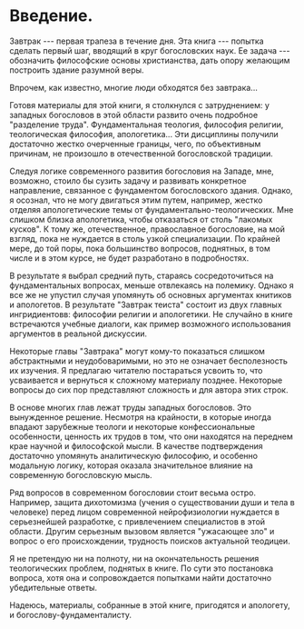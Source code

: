 # Введение.

<!--Путь теиста, богослова сложен, полон вызовов. Необходимо запастись силами для того, чтобы совершить путь "пока Свет с нами". Завтрак --- первая трапеза в течение дня. Эта книга --- первый шаг по стезе богословия. Ее задача --- обозначить философские основы христианства, дать опору желающим построить здание разумной веры. Впрочем, как известно, многие люди обходятся без завтрака...
-->

Завтрак --- первая трапеза в течение дня. Эта книга --- попытка сделать первый шаг, вводящий в круг богословских наук. Ее задача --- обозначить философские основы христианства, дать опору желающим построить здание разумной веры. 

Впрочем, как известно, многие люди обходятся без завтрака...

Готовя материалы для этой книги, я столкнулся с затруднением: у западных богословов в этой области развито очень подробное "разделение труда". Фундаментальная теология, философия религии, теологическая философия, апологетика... Эти дисциплины получили достаточно жестко очерченные границы, чего, по объективным причинам, не произошло в отечественной богословской традиции.

Следуя логике современного развития богословия на Западе, мне, возможно, стоило бы сузить задачу и развивать конкретное направление, связанное с фундаментом богословского здания. Однако, я осознал, что не могу двигаться этим путем, например, жестко отделяя апологетические темы от фундаментально-теологических. Мне слишком близка апологетика, чтобы отказаться от столь "лакомых кусков". К тому же, отечественное, православное богословие, на мой взгляд, пока не нуждается в столь узкой специализации. По крайней мере, до той поры, пока большинство вопросов, поднятных, в том числе и в этом курсе, не будет разработано в подробностях. 

В результате я выбрал средний путь, стараясь сосредоточиться на фундаментальных вопросах, меньше отвлекаясь на полемику. Однако я все же не упустил случая упомянуть об основных аргументах книтиков и апологетов. В результате "Завтрак теиста" состоит из двух главных ингридиентовв: философии религии и апологетики. Не случайно в книге встречаются учебные диалоги, как пример возможного использования аргументов в реальной дискуссии.

Некоторые главы "Завтрака" могут кому-то показаться слишком абстрактными и неудобоваримыми, но это не означает бесполезность их изучения. Я предлагаю читателю постараться усвоить то, что усваивается и вернуться к сложному материалу позднее. Некоторые вопросы до сих пор представляют сложность и для автора этих строк.

В основе многих глав лежат труды западных богословов. Это вынужденное решение. Несмотря на крайности, в которые иногда впадают зарубежные теологи и некоторые конфессиональные особенности, ценность их трудов в том, что они находятся на переднем крае научной и философской мысли. В качестве подтверждения достаточно упомянуть аналитическую философию, и особенно модальную логику, которая оказала значительное влияние на современную богословскую мысль.

Ряд вопросов в современном богословии стоит весьма остро. Например, защита дихотомизма (учения о существовании души и тела в человеке) перед лицом современной нейрофизиологии нуждается в серьезнейшей разработке, с привлечением специалистов в этой области. Другим серьезным вызовом является "ужасающее зло" и вопрос о его происхождении, трудность поисков актуальной теодицеи.

Я не претендую ни на полноту, ни на окончательность решения теологических проблем, поднятых в книге. По сути это постановка вопроса, хотя она и сопровождается попытками найти достаточно убедительные ответы.

<!--В заключении я хотел бы обратить внимание читателя на методику разрешения полемических трудностей. Встречаясь к критикой, теист разбирает аргументацию, выделяет основные мысли оппонента и отслеживает логические связи. Только после этого можно выбрать "направление атаки" --- самую слабую посылку в рассуждении, --- и предложить ее опровержение. -->

Надеюсь, материалы, собранные в этой книге, пригодятся и апологету, и богослову-фундаменталисту.

